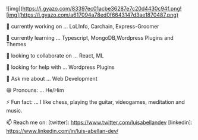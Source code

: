 ![img](https://i.gyazo.com/83397ec01acbe36287e7c20d4430c94f.png![img](https://i.gyazo.com/a617094a78ed0f6643147d3ae1870487.png)

🔭 currently working on ... LoLInfo, Carchain, Express-Groomer

🌱 currently learning ... Typescript, MongoDB,Wordpress Plugins and Themes

👯  looking to collaborate on ... React, ML

🤔 looking for help with ... Wordpress Plugins

💬 Ask me about ... Web Development 

😄 Pronouns: ... He/Him

⚡ Fun fact: ... I like chess, playing the guitar, videogames, meditation and music.


📫 Reach me on:   [twitter]: https://www.twitter.com/luisabellandev
                  [linkedin]: https://www.linkedin.com/in/luis-abellan-dev/

